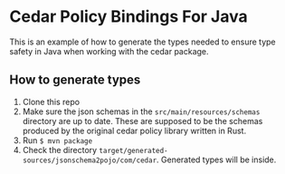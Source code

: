 # Cedar Policy Bindings For Java

This is an example of how to generate the types needed to ensure type safety in Java when working with the cedar package. 

## How to generate types

1. Clone this repo
2. Make sure the json schemas in the `src/main/resources/schemas` directory are up to date. These are supposed to be the schemas produced by the original cedar policy library written in Rust.
3. Run ```$ mvn package```
4. Check the directory `target/generated-sources/jsonschema2pojo/com/cedar`. Generated types will be inside.